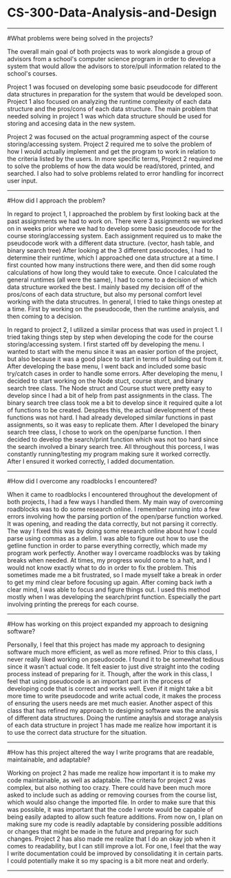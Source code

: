 # CS-300-Data-Analysis-and-Design

----------------------------------------------------------------------------------------------------------------------------------------------------------------------

#What problems were being solved in the projects?

The overall main goal of both projects was to work alongisde a group of advisors from a school's computer science program in order to develop a system that would allow the advisors to store/pull information related to the school's courses. 

Project 1 was focused on developing some basic pseudocode for different data structures in preparation for the system that would be developed soon. Project 1 also focused on analyzing the runtime complexity of each data structure and the pros/cons of each data structure. The main problem that needed solving in project 1 was which data structure should be used for storing and accesing data in the new system.

Project 2 was focused on the actual programming aspect of the course storing/accessing system. Project 2 required me to solve the problem of how I would actually implement and get the program to work in relation to the criteria listed by the users. In more specific terms, Project 2 required me to solve the problems of how the data would be read/stored, printed, and searched. I also had to solve problems related to error handling for incorrect user input.

----------------------------------------------------------------------------------------------------------------------------------------------------------------------

#How did I approach the problem?

In regard to project 1, I approached the problem by first looking back at the past assignments we had to work on. There were 3 assignments we worked on in weeks prior where we had to develop some basic pseudocode for the course storing/accessing system. Each assignment required us to make the pseudocode work with a different data structure. (vector, hash table, and binary search tree) After looking at the 3 different pseudocodes, I had to determine their runtime, which I approached one data structure at a time. I first counted how many instructions there were, and then did some rough calculations of how long they would take to execute. Once I calculated the general runtimes (all were the same), I had to come to a decision of which data structure worked the best. I mainly based my decision off of the pros/cons of each data structure, but also my personal comfort level working with the data strucutres. In general, I tried to take things onestep at a time. First by working on the pseudocode, then the runtime analysis, and then coming to a decision.

In regard to project 2, I utilized a similar process that was used in project 1. I tried taking things step by step when developing the code for the course storing/accessing system. I first started off by developing the menu. I wanted to start with the menu since it was an easier portion of the project, but also because it was a good place to start in terms of building out from it. After developing the base menu, I went back and included some basic try/catch cases in order to handle some errors. After developing the menu, I decided to start working on the Node stuct, course sturct, and binary search tree class. The Node struct and Course stuct were pretty easy to develop since I had a bit of help from past assignments in the class. The binary search tree class took me a bit to develop since it required quite a lot of functions to be created. Despites this, the actual development of these functions was not hard. I had already developed similar functions in past assignments, so it was easy to replicate them. After I developed the binary search tree class, I chose to work on the open/parse function. I then decided to develop the search/print function which was not too hard since the search involved a binary search tree. All throughout this porcess, I was constantly running/testing my program making sure it worked correctly. After I ensured it worked correctly, I added documentation.

----------------------------------------------------------------------------------------------------------------------------------------------------------------------

#How did I overcome any roadblocks I encountered?

When it came to roadblocks I encountered throughout the development of both projects, I had a few ways I handled them. My main way of overcoming roadblocks was to do some research online. I remember running into a few errors involving how the parsing portion of the open/parse function worked. It was opening, and reading the data correctly, but not parsing it correctly. The way I fixed this was by doing some research online about how I could parse using commas as a delim. I was able to figure out how to use the getline function in order to parse everything correctly, which made my program work perfectly. Another way I overcame roadblocks was by taking breaks when needed. At times, my progress would come to a halt, and I would not know exactly what to do in order to fix the problem. This sometimes made me a bit frustrated, so I made myself take a break in order to get my mind clear before focusing up again. After coming back iwth a clear mind, I was able to focus and figure things out. I used this method mostly when I was developing the search/print function. Especially the part involving printing the prereqs for each course.

----------------------------------------------------------------------------------------------------------------------------------------------------------------------

#How has working on this project expanded my approach to designing software?

Personally, I feel that this project has made my approach to designing software much more efficient, as well as more refined. Prior to this class, I never really liked working on pseudocode. I found it to be somewhat tedious since it wasn't actual code. It felt easier to just dive straight into the coding process instead of preparing for it. Though, after the work in this class, I feel that using pseudocode is an important part in the process of developing code that is correct and works well. Even if it might take a bit more time to write pseudocode and write actual code, it makes the process of ensuring the users needs are met much easier. Another aspect of this class that has refined my approach to designing software was the analysis of different data structures. Doing the runtime anaylsis and storage analysis of each data structure in project 1 has made me realize how important it is to use the correct data structure for the situation.

----------------------------------------------------------------------------------------------------------------------------------------------------------------------

#How has this project altered the way I write programs that are readable, maintainable, and adaptable?

Working on project 2 has made me realize how important it is to make my code maintainable, as well as adaptable. The criteria for project 2 was complex, but also nothing too crazy. There could have been much more asked to include such as adding or removing courses from the course list, which would also change the imported file. In order to make sure that this was possible, it was important that the code I wrote would be capable of being easily adapted to allow such feature additions. From now on, I plan on making sure my code is readily adaptable by considering possible additions or changes that might be made in the future and preparing for such changes. Project 2 has also made me realize that I do an okay job when it comes to readability, but I can still improve a lot. For one, I feel that the way I write documentation could be improved by consolidating it in certain parts. I could potentially make it so my spacing is a bit more neat and orderly.

----------------------------------------------------------------------------------------------------------------------------------------------------------------------
